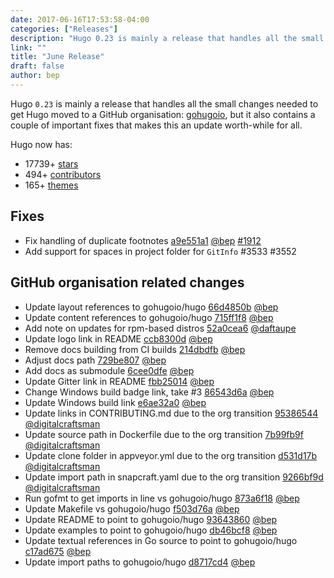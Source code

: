 ```yaml
---
date: 2017-06-16T17:53:58-04:00
categories: ["Releases"]
description: "Hugo 0.23 is mainly a release that handles all the small changes needed to get Hugo moved to a GitHub organisation"
link: ""
title: "June Release"
draft: false
author: bep
---
```


Hugo `0.23` is mainly a release that handles all the small changes needed to get Hugo moved to a GitHub organisation: [gohugoio](https://github.com/gohugoio), but it also contains a couple of important fixes that makes this an update worth-while for all.

Hugo now has:

* 17739&#43; [stars](https://github.com/circleci/ccidemo/stargazers)
* 494&#43; [contributors](https://github.com/circleci/ccidemo/graphs/contributors)
* 165&#43; [themes](http://themes.gohugo.io/)

## Fixes

* Fix handling of duplicate footnotes [a9e551a1](https://github.com/circleci/ccidemo/commit/a9e551a100e60a603210ee083103dd73369d6a98) [@bep](https://github.com/bep) [#1912](https://github.com/circleci/ccidemo/issues/1912) 
*  Add support for spaces in project folder for `GitInfo` #3533 #3552

## GitHub organisation related changes

* Update layout references to gohugoio/hugo [66d4850b](https://github.com/circleci/ccidemo/commit/66d4850b89db293dc58e828de784037f06c6c8dc) [@bep](https://github.com/bep) 
* Update content references to gohugoio/hugo [715ff1f8](https://github.com/circleci/ccidemo/commit/715ff1f87406edf27738c8c0f52fe185fa974ee8) [@bep](https://github.com/bep) 
* Add note on updates for rpm-based distros [52a0cea6](https://github.com/circleci/ccidemo/commit/52a0cea65de7b75ae1662abe3dec36fca3604617) [@daftaupe](https://github.com/daftaupe) 
* Update logo link in README [ccb8300d](https://github.com/circleci/ccidemo/commit/ccb8300d380636d75a39f4133284eb0109e836c3) [@bep](https://github.com/bep) 
* Remove docs building from CI builds [214dbdfb](https://github.com/circleci/ccidemo/commit/214dbdfb6f016d21415bc1ed511a37a084238878) [@bep](https://github.com/bep) 
* Adjust docs path [729be807](https://github.com/circleci/ccidemo/commit/729be8074bddb58c9111f32c55cc769e49cd0d5a) [@bep](https://github.com/bep) 
* Add docs as submodule [6cee0dfe](https://github.com/circleci/ccidemo/commit/6cee0dfe53899d433afc3c173a87d56265904cb0) [@bep](https://github.com/bep) 
* Update Gitter link in README [fbb25014](https://github.com/circleci/ccidemo/commit/fbb25014e1306ce7127d53e5fc4fc49867790336) [@bep](https://github.com/bep) 
* Change Windows build badge link, take #3 [86543d6a](https://github.com/circleci/ccidemo/commit/86543d6a50251b40540ebd0b851d45eb99d017c7) [@bep](https://github.com/bep) 
* Update Windows build link [e6ae32a0](https://github.com/circleci/ccidemo/commit/e6ae32a0ba75b9894418227e87391defbb1b3b49) [@bep](https://github.com/bep) 
* Update links in CONTRIBUTING.md due to the org transition [95386544](https://github.com/circleci/ccidemo/commit/95386544e858949a2baa414f395f30aaf66a6257) [@digitalcraftsman](https://github.com/digitalcraftsman) 
* Update source path in Dockerfile due to the org transition [7b99fb9f](https://github.com/circleci/ccidemo/commit/7b99fb9f1ca8381457afe9d8e953a388b8ada182) [@digitalcraftsman](https://github.com/digitalcraftsman) 
* Update clone folder in appveyor.yml due to the org transition [d531d17b](https://github.com/circleci/ccidemo/commit/d531d17b3be0b14faf4934611e01ac3289e37835) [@digitalcraftsman](https://github.com/digitalcraftsman) 
* Update import path in snapcraft.yaml due to the org transition [9266bf9d](https://github.com/circleci/ccidemo/commit/9266bf9d4c24592b875a7f6b92f761b4cea40879) [@digitalcraftsman](https://github.com/digitalcraftsman) 
* Run gofmt to get imports in line vs gohugoio/hugo [873a6f18](https://github.com/circleci/ccidemo/commit/873a6f18851bcda79d562ff6c02e1109e8e31a88) [@bep](https://github.com/bep) 
* Update Makefile vs gohugoio/hugo [f503d76a](https://github.com/circleci/ccidemo/commit/f503d76a3b2719bbb65ab9df5595d0dbc871fae9) [@bep](https://github.com/bep) 
* Update README to point to gohugoio/hugo [93643860](https://github.com/circleci/ccidemo/commit/93643860c9db10c6c32176b17cc83f1c317279bd) [@bep](https://github.com/bep) 
* Update examples to point to gohugoio/hugo [db46bcf8](https://github.com/circleci/ccidemo/commit/db46bcf82d060656d4bc731550e63ec9cf8576f2) [@bep](https://github.com/bep) 
* Update textual references in Go source to point to gohugoio/hugo [c17ad675](https://github.com/circleci/ccidemo/commit/c17ad675e8fcdb2db40fc50816b8f016bc14294c) [@bep](https://github.com/bep) 
* Update import paths to gohugoio/hugo [d8717cd4](https://github.com/circleci/ccidemo/commit/d8717cd4c74e80ea8e20adead9321412a2d76022) [@bep](https://github.com/bep) 